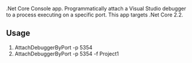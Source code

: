 .Net Core Console app. Programmatically attach a Visual Studio debugger to a process executing on a specific port.
This app targets .Net Core 2.2.

## Usage 
1. AttachDebuggerByPort -p 5354
2. AttachDebuggerByPort -p 5354 -f Project1

